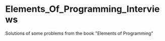 # Elements_Of_Programming_Interviews
Solutions of some problems from the book "Elements of Programming"
